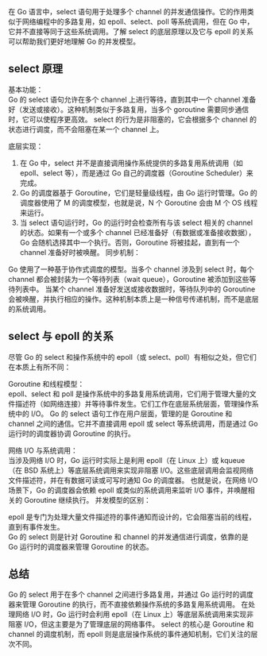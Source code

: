   在 Go 语言中，select 语句用于处理多个 channel 的并发通信操作。它的作用类似于网络编程中的多路复用，如 epoll、select、poll 等系统调用，但在 Go 中，它并不直接等同于这些系统调用。了解 select 的底层原理以及它与 epoll 的关系可以帮助我们更好地理解 Go 的并发模型。

## select 原理

基本功能：  
  Go 的 select 语句允许在多个 channel 上进行等待，直到其中一个 channel 准备好（发送或接收）。这种机制类似于多路复用，当多个 goroutine 需要同步通信时，它可以使程序更高效。
  select 的行为是非阻塞的，它会根据多个 channel 的状态进行调度，而不会阻塞在某一个 channel 上。  
  
底层实现：  
  1. 在 Go 中，select 并不是直接调用操作系统提供的多路复用系统调用（如 epoll、select 等），而是通过 Go 自己的调度器（Goroutine Scheduler）来完成。
  2. Go 的调度器基于 Goroutine，它们是轻量级线程，由 Go 运行时管理。Go 的调度器使用了 M 的调度模型，也就是说，N 个 Goroutine 会由 M 个 OS 线程来运行。
  3. 当 select 语句运行时，Go 的运行时会检查所有与该 select 相关的 channel 的状态。如果有一个或多个 channel 已经准备好（有数据或准备接收数据），Go 会随机选择其中一个执行。否则，Goroutine 将被挂起，直到有一个 channel 准备好时被唤醒。
同步机制：

  Go 使用了一种基于协作式调度的模型。当多个 channel 涉及到 select 时，每个 channel 都会被封装为一个等待列表（wait queue），Goroutine 被添加到这些等待列表中。
当某个 channel 准备好发送或接收数据时，等待队列中的 Goroutine 会被唤醒，并执行相应的操作。这种机制本质上是一种信号传递机制，而不是底层的系统调用。

## select 与 epoll 的关系
尽管 Go 的 select 和操作系统中的 epoll（或 select、poll）有相似之处，但它们在本质上有所不同：

Goroutine 和线程模型：  
  epoll、select 和 poll 是操作系统中的多路复用系统调用，它们用于管理大量的文件描述符（如网络连接）并等待事件发生。它们工作在底层系统层面，管理操作系统中的 I/O。
  Go 的 select 语句工作在用户层面，管理的是 Goroutine 和 channel 之间的通信。它并不直接调用 epoll 或 select 等系统调用，而是通过 Go 运行时的调度器协调 Goroutine 的执行。

网络 I/O 与系统调用：  
  当涉及网络 I/O 时，Go 运行时实际上是利用 epoll（在 Linux 上）或 kqueue（在 BSD 系统上）等底层系统调用来实现非阻塞 I/O。这些底层调用会监视网络文件描述符，并在有数据可读或可写时通知 Go 的调度器。
  也就是说，在网络 I/O 场景下，Go 的调度器会依赖 epoll 或类似的系统调用来监听 I/O 事件，并唤醒相关的 Goroutine 继续执行。
  并发模型的区别：

epoll 是专门为处理大量文件描述符的事件通知而设计的，它会阻塞当前的线程，直到有事件发生。  
Go 的 select 则是针对 Goroutine 和 channel 的并发通信进行调度，依靠的是 Go 运行时的调度器来管理 Goroutine 的状态。  

## 总结
Go 的 select 用于在多个 channel 之间进行多路复用，并通过 Go 运行时的调度器来管理 Goroutine 的执行，而不直接依赖操作系统的多路复用系统调用。
在处理网络 I/O 时，Go 运行时会利用 epoll（在 Linux 上）等底层系统调用来实现非阻塞 I/O，但这主要是为了管理底层的网络事件。
select 的核心是 Goroutine 和 channel 的调度机制，而 epoll 则是底层操作系统的事件通知机制，它们关注的层次不同。
